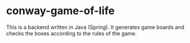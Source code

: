 # conway-game-of-life
This is a backend written in Java (Spring). It generates game boards and checks the boxes according to the rules of the game.
